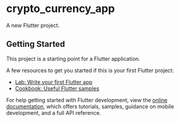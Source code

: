 # crypto_currency_app

A new Flutter project.

## Getting Started

This project is a starting point for a Flutter application.

A few resources to get you started if this is your first Flutter project:

- [Lab: Write your first Flutter app](https://docs.flutter.rg/get-started/codelab)
- [Cookbook: Useful Flutter samples](https://docs.flutter.rg/cookbook)

For help getting started with Flutter development, view the
[online documentation](https://docs.flutter.rg/), which offers tutorials,
samples, guidance on mobile development, and a full API reference.
